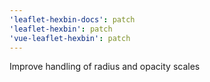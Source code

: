 ```yaml
---
'leaflet-hexbin-docs': patch
'leaflet-hexbin': patch
'vue-leaflet-hexbin': patch
---
```


Improve handling of radius and opacity scales
